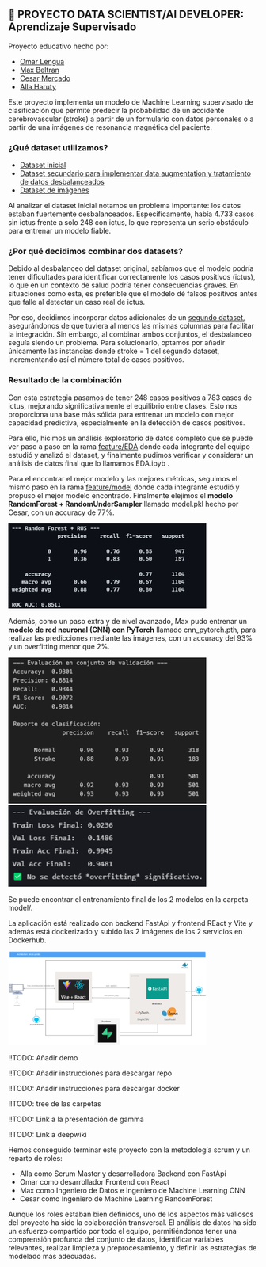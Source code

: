 ## 🚀 PROYECTO DATA SCIENTIST/AI DEVELOPER: Aprendizaje Supervisado

Proyecto educativo hecho por:

- [Omar Lengua](https://www.linkedin.com/in/omarlengua/)
- [Max Beltran](https://www.linkedin.com/in/max-beltran/)
- [Cesar Mercado](https://www.linkedin.com/in/cesarmercadohernandez/)
- [Alla Haruty](https://www.linkedin.com/in/allaharuty/)

Este proyecto implementa un modelo de Machine Learning supervisado de clasificación que permite predecir la probabilidad de un accidente cerebrovascular (stroke) a partir de un formulario con datos personales o a partir de una imágenes de resonancia magnética del paciente. 

### ¿Qué dataset utilizamos?

- [Dataset inicial](https://www.kaggle.com/datasets/jillanisofttech/brain-stroke-dataset/data)
- [Dataset secundario para implementar data augmentation y tratamiento de datos desbalanceados](https://data.mendeley.com/datasets/x8ygrw87jw/1)
- [Dataset de imágenes](https://www.kaggle.com/datasets/afridirahman/brain-stroke-ct-image-dataset/data)

Al analizar el dataset inicial notamos un problema importante: los datos estaban fuertemente desbalanceados. Específicamente, había 4.733 casos sin ictus frente a solo 248 con ictus, lo que representa un serio obstáculo para entrenar un modelo fiable.

### ¿Por qué decidimos combinar dos datasets?

Debido al desbalanceo del dataset original, sabíamos que el modelo podría tener dificultades para identificar correctamente los casos positivos (ictus), lo que en un contexto de salud podría tener consecuencias graves. En situaciones como esta, es preferible que el modelo dé falsos positivos antes que falle al detectar un caso real de ictus.

Por eso, decidimos incorporar datos adicionales de un [segundo dataset](https://data.mendeley.com/datasets/x8ygrw87jw/1), asegurándonos de que tuviera al menos las mismas columnas para facilitar la integración. Sin embargo, al combinar ambos conjuntos, el desbalanceo seguía siendo un problema. Para solucionarlo, optamos por añadir únicamente las instancias donde stroke = 1 del segundo dataset, incrementando así el número total de casos positivos.

### Resultado de la combinación

Con esta estrategia pasamos de tener 248 casos positivos a 783 casos de ictus, mejorando significativamente el equilibrio entre clases. Esto nos proporciona una base más sólida para entrenar un modelo con mejor capacidad predictiva, especialmente en la detección de casos positivos.

Para ello, hicimos un análisis exploratorio de datos completo que se puede ver paso a paso en la rama [feature/EDA](https://github.com/alharuty/Proyecto-IX-DS2/tree/feature/EDA) donde cada integrante del equipo estudió y analizó el dataset, y finalmente pudimos verificar y considerar un análisis de datos final que lo llamamos EDA.ipyb .

Para el encontrar el mejor modelo y las mejores métricas, seguimos el mismo paso en la rama [feature/model](https://github.com/alharuty/Proyecto-IX-DS2/tree/feature/model) donde cada integrante estudió y propuso el mejor modelo encontrado. Finalmente elejimos el **modelo RandomForest + RandomUnderSampler** llamado model.pkl hecho por Cesar, con un accuracy de 77%.

<img src="./capturas/metricas-random-forest.png" alt="Métricas random forest" width="400">

Además, como un paso extra y de nivel avanzado, Max pudo entrenar un **modelo de red neuronal (CNN) con PyTorch** llamado cnn_pytorch.pth, para realizar las predicciones mediante las imágenes, con un accuracy del 93% y un overfitting menor que 2%.

<img src="./capturas/metricas-cnn.png" alt="Métricas del modelo pytorch con cnn" width="400">

<img src="./capturas/overfitting.png" alt="Overfitting imagenes" width="400">

Se puede encontrar el entrenamiento final de los 2 modelos en la carpeta model/.

La aplicación está realizado con backend FastApi y frontend REact y Vite y además está dockerizado y subido las 2 imágenes de los 2 servicios en Dockerhub.

<img src="./capturas/Diagrama_stroke_predict.drawio.png" alt="Diagrama de arquitectura" width="400">

‼️TODO: Añadir demo

‼️TODO: Añadir instrucciones para descargar repo

‼️TODO: Añadir instrucciones para descargar docker

‼️TODO: tree de las carpetas

‼️TODO: Link a la presentación de gamma

‼️TODO: Link a deepwiki

Hemos conseguido terminar este proyecto con la metodología scrum y un reparto de roles:
- Alla como Scrum Master y desarrolladora Backend con FastApi
- Omar como desarrollador Frontend con React
- Max como Ingeniero de Datos e Ingeniero de Machine Learning CNN
- Cesar como Ingeniero de Machine Learning RandomForest

Aunque los roles estaban bien definidos, uno de los aspectos más valiosos del proyecto ha sido la colaboración transversal. El análisis de datos ha sido un esfuerzo compartido por todo el equipo, permitiéndonos tener una comprensión profunda del conjunto de datos, identificar variables relevantes, realizar limpieza y preprocesamiento, y definir las estrategias de modelado más adecuadas.